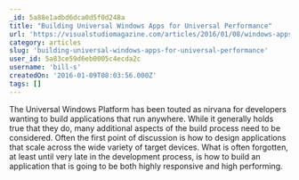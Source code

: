 ```yaml
---
_id: 5a88e1adbd6dca0d5f0d248a
title: "Building Universal Windows Apps for Universal Performance"
url: 'https://visualstudiomagazine.com/articles/2016/01/08/windows-apps-uwp-performance.aspx'
category: articles
slug: 'building-universal-windows-apps-for-universal-performance'
user_id: 5a83ce59d6eb0005c4ecda2c
username: 'bill-s'
createdOn: '2016-01-09T08:03:56.000Z'
tags: []
---
```


The Universal Windows Platform has been touted as nirvana for developers wanting to build applications that run anywhere. While it generally holds true that they do, many additional aspects of the build process need to be considered. Often the first point of discussion is how to design applications that scale across the wide variety of target devices. What is often forgotten, at least until very late in the development process, is how to build an application that is going to be both highly responsive and high performing.

